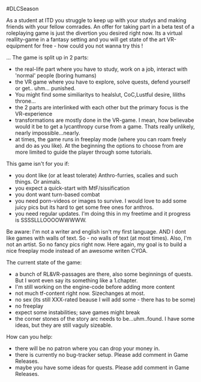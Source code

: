#DLCSeason

As a student at ITD you struggle to keep up with your studys and making friends with your fellow comrades. An offer for taking part in a beta test of a roleplaying game is just the divertion you desired right now. Its a virtual reallity-game in a fantasy setting and you will get state of the art VR-equipment for free - how could you not wanna try this !

...
The game is split up in 2 parts:
- the real-life part where you have to study, work on a job, interact with 'normal' people (boring humans)
- the VR game where you have to explore, solve quests, defend yourself or get.. uhm... punished. 
- You might find some similiaritys to healslut, CoC,Lustful desire, liliths throne... 
- the 2 parts are interlinked with each other but the primary focus is the VR-experience
- transformations are mostly done in the VR-game. I mean, how believabe would it be to get a lycanthropy curse from a game. Thats really unlikely, nearly impossible...nearly.
- at times, the game runs in freeplay mode (where you can roam freely and do as you like). At the beginning the options to choose from are more limited to guide the player through some tutorials.

This game isn't for you if:
- you dont like (or at least tolerate) Anthro-furries, scalies and such things. Or animals.
- you expect a quick-start with MtF/sissification
- you dont want turn-based combat
- you need porn-videos or images to survive. I would love to add some juicy pics but its hard to get some free ones for anthros.
- you need regular updates. I'm doing this in my freetime and it progress is SSSSLLLOOOOWWWWW. 

Be aware: I'm not a writer and english isn't my first language.
AND I dont like games with walls of text. So - no walls of text (at most times).
Also, I'm not an artist. So no fancy pics right now.
Here again, my goal is to build a nice freeplay mode instead of an awesome writen CYOA.

The current state of the game:
- a bunch of RL&VR-passages are there, also some beginnings of quests. But I wont even say its something like a 1.chapter.
- I'm still working on the engine-code before adding more content
- not much tf-content right now. Sizechanges at most.
- no sex (its still XXX-rated beause I will add some - there has to be some)
- no freeplay
- expect some instabilities; save games might break
- the corner stones of the story arc needs to be...uhm..found. I have some ideas, but they are still vaguly sizeable. 

How can you help:
- there will be no patron where you can drop your money in.
- there is currently no bug-tracker setup. Please add comment in Game Releases.
- maybe you have some ideas for quests. Please add comment in Game Releases.